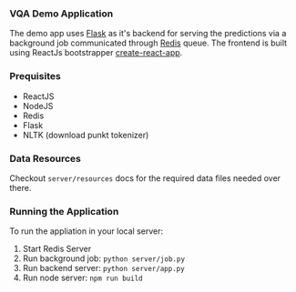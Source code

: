 ### VQA Demo Application
The demo app uses [Flask](flask.pocoo.org) as it's backend for serving the predictions via a background job communicated through [Redis](redis.io) queue. The frontend is built using ReactJs bootstrapper  [create-react-app](https://github.com/facebookincubator/create-react-app).

### Prequisites
 - ReactJS
 - NodeJS
 - Redis
 - Flask
  - NLTK (download punkt tokenizer)

### Data Resources
Checkout `server/resources` docs for the required data files needed over there.
    
### Running the Application  
To run the appliation in your local server:
1.  Start Redis Server
2.  Run background job: `python server/job.py` 
3.  Run backend server: `python server/app.py`
4.  Run node server: `npm run build`
